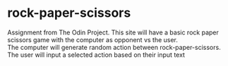 # rock-paper-scissors

Assignment from The Odin Project. This site will have a basic rock paper scissors game with the computer as opponent vs the user.  
The computer will generate random action between rock-paper-scissors. The user will input a selected action based on their input text